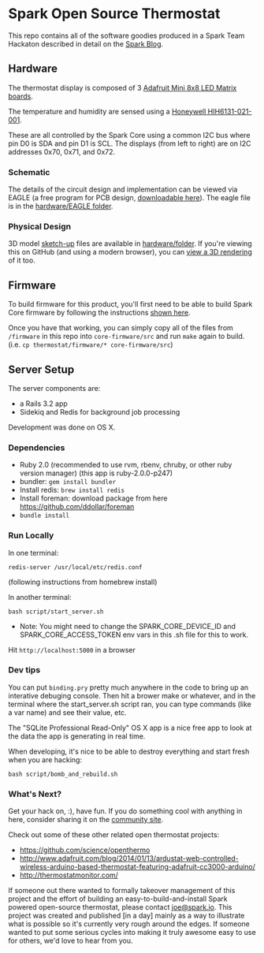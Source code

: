 Spark Open Source Thermostat
============================

This repo contains all of the software goodies produced in a Spark Team Hackaton described in detail on the [Spark Blog](http://blog.spark.io/2014/01/17/open-source-thermostat).

## Hardware

The thermostat display is composed of 3
[Adafruit Mini 8x8 LED Matrix boards](http://www.adafruit.com/products/870#Technical_Details).

The temperature and humidity are sensed using a
[Honeywell HIH6131-021-001](http://www.digikey.com/product-detail/en/HIH6131-021-001/480-3652-6-ND/2704706).

These are all controlled by the Spark Core using a
common I2C bus where pin D0 is SDA and pin D1 is SCL.
The displays (from left to right) are on I2C addresses
0x70, 0x71, and 0x72.

### Schematic

The details of the circuit design and implementation can be viewed via EAGLE (a free program for PCB design, [downloadable here](http://www.cadsoftusa.com/download-eagle/)).
The eagle file is in the [hardware/EAGLE folder](hardware/EAGLE).

### Physical Design

3D model [sketch-up](http://www.sketchup.com/products/sketchup-make) files are available in [hardware/folder](hardware/CAD).
If you're viewing this on GitHub (and using a modern browser), you can [view a 3D rendering](hardware/CAD/thermostat.stl) of it too.

## Firmware

To build firmware for this product, you'll first need to be able to build Spark Core firmware by following the instructions
[shown here](https://github.com/spark/core-firmware).

Once you have that working, you can simply copy all of the files from `/firmware` in this repo into `core-firmware/src` and run `make` again to build.  (i.e. `cp thermostat/firmware/* core-firmware/src`)

## Server Setup

The server components are:
* a Rails 3.2 app
* Sidekiq and Redis for background job processing

Development was done on OS X.

### Dependencies

* Ruby 2.0 (recommended to use rvm, rbenv, chruby, or other ruby version manager) (this app is ruby-2.0.0-p247)
* bundler: `gem install bundler`
* Install redis: `brew install redis`
* Install foreman: download package from here https://github.com/ddollar/foreman
* `bundle install`

### Run Locally

In one terminal:

    redis-server /usr/local/etc/redis.conf

(following instructions from homebrew install)

In another terminal:

    bash script/start_server.sh

* Note: You might need to change the SPARK_CORE_DEVICE_ID and SPARK_CORE_ACCESS_TOKEN env vars in this .sh file
  for this to work.

Hit `http://localhost:5000` in a browser

### Dev tips

You can put `binding.pry` pretty much anywhere in the code to bring up an interative debuging console.
Then hit a brower make or whatever, and in the terminal where the start_server.sh script ran, you can type commands (like a var name) and see their value, etc.

The "SQLite Professional Read-Only" OS X app is a nice free app to look at the data the app is generating in real time.

When developing, it's nice to be able to destroy everything and start fresh when you are hacking:

    bash script/bomb_and_rebuild.sh

### What's Next?

Get your hack on, :), have fun. If you do something cool with anything in here, consider sharing it on the [community site](http://community.sparkdevices.com).

Check out some of these other related open thermostat projects:

* https://github.com/science/openthermo
* http://www.adafruit.com/blog/2014/01/13/ardustat-web-controlled-wireless-arduino-based-thermostat-featuring-adafruit-cc3000-arduino/
* http://thermostatmonitor.com/

If someone out there wanted to formally takeover management of this project and the effort of building an easy-to-build-and-install Spark powered open-source thermostat, please contact joe@spark.io. This project was created and published [in a day] mainly as a way to illustrate what is possible so it's currently very rough around the edges.  If someone wanted to put some serious cycles into making it truly awesome easy to use for others, we'd love to hear from you.

